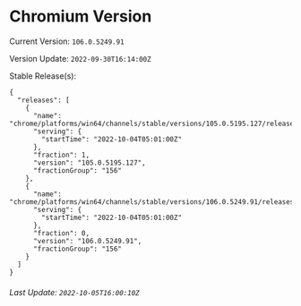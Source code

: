 # Chromium Version

Current Version: `106.0.5249.91`

Version Update: `2022-09-30T16:14:00Z`

Stable Release(s):
```
{
  "releases": [
    {
      "name": "chrome/platforms/win64/channels/stable/versions/105.0.5195.127/releases/1664859660",
      "serving": {
        "startTime": "2022-10-04T05:01:00Z"
      },
      "fraction": 1,
      "version": "105.0.5195.127",
      "fractionGroup": "156"
    },
    {
      "name": "chrome/platforms/win64/channels/stable/versions/106.0.5249.91/releases/1664859660",
      "serving": {
        "startTime": "2022-10-04T05:01:00Z"
      },
      "fraction": 0,
      "version": "106.0.5249.91",
      "fractionGroup": "156"
    }
  ]
}
```

###### Last Update: `2022-10-05T16:00:10Z`
